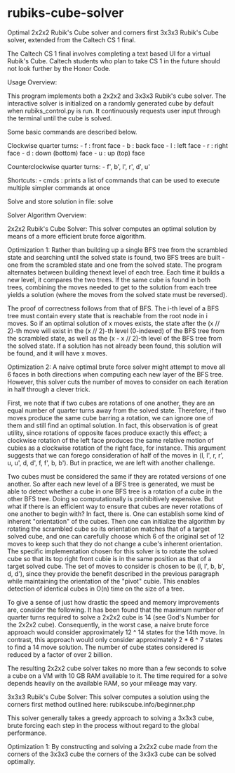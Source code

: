 # rubiks-cube-solver
Optimal 2x2x2 Rubik's Cube solver and corners first 3x3x3 Rubik's Cube solver, extended from the Caltech CS 1 final. 

The Caltech CS 1 final involves completing a text based UI for a virtual Rubik's Cube. Caltech students who plan to take CS 1 in the future should not look further by the Honor Code.

Usage Overview:

This program implements both a 2x2x2 and 3x3x3 Rubik's cube solver. The interactive solver is initialized on a randomly generated cube by default when rubiks_control.py is run. It continuously requests user input through the terminal until the cube is solved.

Some basic commands are described below.

Clockwise quarter turns:
    - f : front face
    - b : back face
    - l : left face
    - r : right face
    - d : down (bottom) face
    - u : up (top) face

Counterclockwise quarter turns:
    - f', b', l', r', d', u'

Shortcuts:
    - cmds : prints a list of commands that can be used to execute multiple
             simpler commands at once

Solve and store solution in file: solve <filename>


Solver Algorithm Overview:

2x2x2 Rubik's Cube Solver: This solver computes an optimal solution by means of a more efficient brute force algorithm.

Optimization 1:
Rather than building up a single BFS tree from the scrambled state and searching until the solved state is found, two BFS trees are built - one from the scrambled state and one from the solved state. The program alternates between building thenext level of each tree. Each time it builds a new level, it compares the two trees. If the same cube is found in both trees, combining the moves needed to get to the solution from each tree yields a solution (where the moves from the solved state must be reversed).

The proof of correctness follows from that of BFS. The i-th level of a BFS tree must contain every state that is reachable from the root node in i moves. So if an optimal solution of x moves exists, the state after the (x // 2)-th move will exist in the (x // 2)-th level (0-indexed) of the BFS tree from the scrambled state, as well as the (x - x // 2)-th level of the BFS tree from the solved state. If a solution has not already been found, this solution will be found, and it will have x moves.

Optimization 2:
A naive optimal brute force solver might attempt to move all 6 faces in both directions when computing each new layer of the BFS tree. However, this solver
cuts the number of moves to consider on each iteration in half through a clever trick.

First, we note that if two cubes are rotations of one another, they are an equal number of quarter turns away from the solved state. Therefore, if two moves produce the same cube barring a rotation, we can ignore one of them and still find an optimal solution. In fact, this observation is of great utility, since rotations of opposite faces produce exactly this effect; a clockwise rotation of the left face produces the same relative motion of cubies as a clockwise rotation of the right face, for instance. This argument suggests that we can forego consideration of half of the moves in (l, l', r, r', u, u', d, d', f, f', b, b'). But in practice, we are left with another challenge.

Two cubes must be considered the same if they are rotated versions of one another. So after each new level of a BFS tree is generated, we must be able to detect whether a cube in one BFS tree is a rotation of a cube in the other BFS tree. Doing so computationally is prohibitively expensive. But what if there is an efficient way to ensure that cubes are never rotations of one another to begin with? In fact, there is. One can establish some kind of inherent "orientation" of the cubes. Then one can initialize the algorithm by rotating the scrambled cube so its orientation matches that of a target solved cube, and one can carefully choose which 6 of the original set of 12 moves to keep such that they do not change a cube's inherent orientation. The specific implementation chosen for this solver is to rotate the solved cube so that its top right front cubie is in the same position as that of a target solved cube. The set of moves to consider is chosen to be (l, l', b, b', d, d'), since they provide the benefit described in the previous paragraph while maintaining the orientation of the "pivot" cubie. This enables detection of identical cubes in O(n) time on the size of a tree.

To give a sense of just how drastic the speed and memory improvements are, consider the following. It has been found that the maximum number of quarter turns required to solve a 2x2x2 cube is 14 (see God's Number for the 2x2x2 cube). Consequently, in the worst case, a naive brute force approach would consider approximately 12 ^ 14 states for the 14th move. In contrast, this approach would only consider approximately 2 * 6 ^ 7 states to find a 14 move solution. The number of cube states considered is reduced by a factor of over 2 billion.

The resulting 2x2x2 cube solver takes no more than a few seconds to solve a cube on a VM with 10 GB RAM available to it. The time required for a solve depends heavily on the available RAM, so your mileage may vary.

3x3x3 Rubik's Cube Solver: This solver computes a solution using the corners first method outlined here: rubikscube.info/beginner.php

This solver generally takes a greedy approach to solving a 3x3x3 cube, brute forcing each step in the process without regard to the global performance.

Optimization 1:
By constructing and solving a 2x2x2 cube made from the corners of the 3x3x3 cube the corners of the 3x3x3 cube can be solved optimally.
